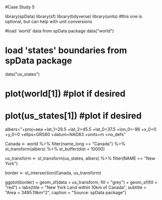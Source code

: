 #Case Study 5

library(spData)
library(sf)
library(tidyverse)
library(units) #this one is optional, but can help with unit conversions

#load 'world' data from spData package
data("world")  
# load 'states' boundaries from spData package
data("us_states")
# plot(world[1])  #plot if desired
# plot(us_states[1]) #plot if desired

albers="+proj=aea +lat_1=29.5 +lat_2=45.5 +lat_0=37.5 +lon_0=-96 +x_0=0 +y_0=0 +ellps=GRS80 +datum=NAD83 +units=m +no_defs"

Canada <- world %>%
  filter(name_long == "Canada") %>%
  st_transform(albers) %>%
  st_buffer(dist = 10000)

us_transform <- st_transform(us_states, albers) %>%
  filter(NAME == "New York") 

border <- st_intersection(Canada, us_transform)

ggplot(border) +
  geom_sf(data = us_transform, fill = "grey") +
  geom_sf(fill = "red") +
  labs(title = "New York Land within 10km of Canada",
       subtitle = "Area = 3495.19km^2",
       caption = "Source: spData package")
